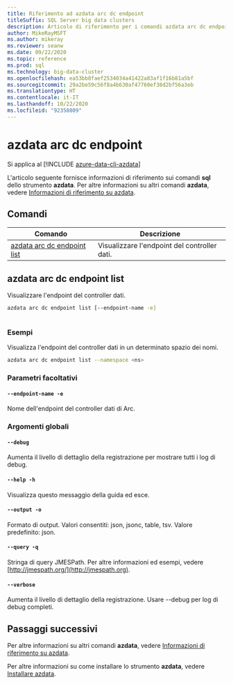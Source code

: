 ```yaml
---
title: Riferimento ad azdata arc dc endpoint
titleSuffix: SQL Server big data clusters
description: Articolo di riferimento per i comandi azdata arc dc endpoint.
author: MikeRayMSFT
ms.author: mikeray
ms.reviewer: seanw
ms.date: 09/22/2020
ms.topic: reference
ms.prod: sql
ms.technology: big-data-cluster
ms.openlocfilehash: ea53bb8faef2534034a41422a83af1f16b81a5bf
ms.sourcegitcommit: 29a2be59c56f8a4b630af47760ef38d2bf56a3eb
ms.translationtype: HT
ms.contentlocale: it-IT
ms.lasthandoff: 10/22/2020
ms.locfileid: "92358809"
---
```

# <a name="azdata-arc-dc-endpoint"></a>azdata arc dc endpoint

Si applica al [!INCLUDE [azure-data-cli-azdata](../../includes/azure-data-cli-azdata.md)]

L'articolo seguente fornisce informazioni di riferimento sui comandi **sql** dello strumento **azdata**. Per altre informazioni su altri comandi **azdata**, vedere [Informazioni di riferimento su azdata](reference-azdata.md).

## <a name="commands"></a>Comandi

|Comando|Descrizione|
| --- | --- |
[azdata arc dc endpoint list](#azdata-arc-dc-endpoint-list) | Visualizzare l'endpoint del controller dati.
## <a name="azdata-arc-dc-endpoint-list"></a>azdata arc dc endpoint list
Visualizzare l'endpoint del controller dati.
```bash
azdata arc dc endpoint list [--endpoint-name -e] 
                            
```
### <a name="examples"></a>Esempi
Visualizza l'endpoint del controller dati in un determinato spazio dei nomi.
```bash
azdata arc dc endpoint list --namespace <ns>
```
### <a name="optional-parameters"></a>Parametri facoltativi
#### `--endpoint-name -e`
Nome dell'endpoint del controller dati di Arc.
### <a name="global-arguments"></a>Argomenti globali
#### `--debug`
Aumenta il livello di dettaglio della registrazione per mostrare tutti i log di debug.
#### `--help -h`
Visualizza questo messaggio della guida ed esce.
#### `--output -o`
Formato di output.  Valori consentiti: json, jsonc, table, tsv.  Valore predefinito: json.
#### `--query -q`
Stringa di query JMESPath. Per altre informazioni ed esempi, vedere [http://jmespath.org/](http://jmespath.org).
#### `--verbose`
Aumenta il livello di dettaglio della registrazione. Usare --debug per log di debug completi.

## <a name="next-steps"></a>Passaggi successivi

Per altre informazioni su altri comandi **azdata**, vedere [Informazioni di riferimento su azdata](reference-azdata.md). 

Per altre informazioni su come installare lo strumento **azdata**, vedere [Installare azdata](..\install\deploy-install-azdata.md).

